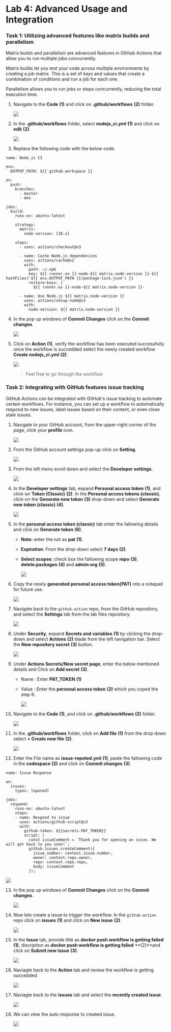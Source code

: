 # Lab 4: Advanced Usage and Integration 

### Task 1: Utilizing advanced features like matrix builds and parallelism

Matrix builds and parallelism are advanced features in GitHub Actions that allow you to run multiple jobs concurrently.

Matrix builds let you test your code across multiple environments by creating a job matrix. This is a set of keys and values that create a combination of conditions and run a job for each one.

Parallelism allows you to run jobs or steps concurrently, reducing the total execution time.

1. Navigate to the **Code** **(1)** and click on **.github/workflows** **(2)** folder.

    ![](../media/optimize1.png)

2. In the **.github/workflows** folder, select **nodejs_ci.yml** **(1)** and click on **edit** **(2)**.

    ![](../media/optimize2.png)

3. Replace the following code with the below code.

```
name: Node.js CI

env:
  OUTPUT_PATH: ${{ github.workspace }}

on:
  push:
    branches:
      - master
      - dev

jobs:
  build:
    runs-on: ubuntu-latest

    strategy:
      matrix:
        node-version: [18.x]

    steps:
      - uses: actions/checkout@v3

      - name: Cache Node.js dependencies
        uses: actions/cache@v2
        with:
          path: ~/.npm
          key: ${{ runner.os }}-node-${{ matrix.node-version }}-${{ hashFiles('${{ env.OUTPUT_PATH }}/package-lock.json') }}
          restore-keys: |
            ${{ runner.os }}-node-${{ matrix.node-version }}-

      - name: Use Node.js ${{ matrix.node-version }}
        uses: actions/setup-node@v3
        with:
          node-version: ${{ matrix.node-version }}
```

4. In the pop up windows of **Commit Changes** click on the **Commit changes**.

    ![](../media/newcommit.png)

5. Click on **Action** **(1)**, verify the workflow has been executed successfully once the workflow is succedded select the newly created workflow **Create nodejs_ci.yml** **(2)**.

    ![](../media/optimize4.png)

    > Feel free to go through the workflow

### Task 2: Integrating with GitHub features issue tracking

GitHub Actions can be integrated with GitHub's issue tracking to automate certain workflows. For instance, you can set up a workflow to automatically respond to new issues, label issues based on their content, or even close stale issues.

1. Navigate to your GitHub account, from the upper-right corner of the page, click your **profile** icon.

   ![](../media/ex3-task1-task1.png)

2. From the GitHub account settings pop-up click on **Setting**.
   
   ![](../media/setting.png)

3. From the left menu scroll down and select the **Developer settings**.

    ![](../media/ex3-task1-task2.png)

4. In the **Developer settings** tab, expand **Personal access token** **(1)**, and click-on **Token (Classic)** **(2)**. In the **Personal access tokens (classic)**, click-on the **Generate new token** **(3)** drop-down and select **Generate new token (classic)** **(4)**.

    ![](../media/ex3-task1-task3.png)

5. In the **personal access token (classic)** tab enter the fallowing details and click on **Generate token** **(6)**.

    - **Note**: enter the not as **pat** **(1)**.
    - **Expiration**: From the drop-down select **7 days** **(2)**.
    - **Select scopes**: check box the fallowing scope **repo** **(3)**, **delete:packages** **(4)** and **admin:org** **(5)**.

      ![](../media/ex3-task1-task4.png)

6. Copy the newly **generated personal access token(PAT)** into a notepad for future use.

    ![](../media/ex3-task1-task5.png)

7. Navigate back to the `github-action` repo, from the GitHub repository, and select the **Settings** tab from the lab files repository.

    ![](../media/github-action.png)

8. Under **Security**, expand **Secrets and variables** **(1)** by clicking the drop-down and select **Actions** **(2)** blade from the left navigation bar. Select the **New repository secret** **(3)** button.

    ![](../media/add-sec1.png)

9. Under **Actions Secrets/New secret page**, enter the below mentioned details and Click on **Add secret** **(3)**.

    - Name : Enter **PAT_TOKEN** **(1)**
    - Value : Enter the **personal access token** **(2)** which you coped the step 6.

      ![](../media/ex3-task1-task6.png)

10. Navigate to the **Code** **(1)**, and click on **.github/workflows** **(2)** folder.

    ![](../media/optimize1.png)

11. In the **.github/workflows** folder, click on **Add file** **(1)** from the drop down select **+ Create new file** **(2)**.

    ![](../media/add-file.png)

12. Enter the File name as **issue-repoted.yml** **(1)**, paste the fallowing code in the **codespace** **(2)** and click on **Commit changes** **(3)**.

```
name: Issue Response

on:
  issues:
    types: [opened]

jobs:
  respond:
    runs-on: ubuntu-latest
    steps:
    - name: Respond to issue
      uses: actions/github-script@v3
      with:
        github-token: ${{secrets.PAT_TOKEN}}
        script: |
          const issueComment = `Thank you for opening an issue. We will get back to you soon!`;
          github.issues.createComment({
            issue_number: context.issue.number,
            owner: context.repo.owner,
            repo: context.repo.repo,
            body: issueComment
          });
```

![](../media/issue-yml.png)

13. In the pop up windows of **Commit Changes** click on the **Commit changes**.

    ![](../media/issue-commit.png)

14. Now lets create a issue to trigger the workflow. In the `github-action` repo click on **issues** **(1)** and click on **New issue** **(2)**.

    ![](../media/issue-create.png)

15. In the **Issue** tab, provide title as **docker push workflow is getting falied** **(1)**, discription as **docker push workflow is getting falied** **(2)**and click on **Submit new issue** **(3)**.

    ![](../media/newissue.png)

16. Naviagte back to the **Action** tab and review the workflow is getting succedded.

    ![](../media/issueaction.png)

17. Naviagte back to the **issues** tab and select the **recently created issue**.

    ![](../media/checkissueresponse.png)

18. We can view the auto response to created issue.

    ![](../media/autoreplay.png)
